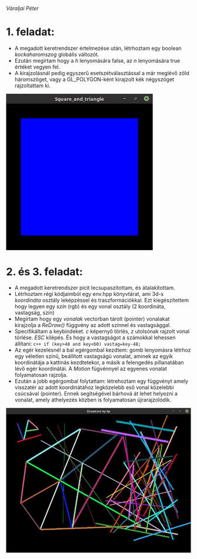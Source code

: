 ###### Váraljai Péter
# 1. feladat:

- A megadott keretrendszer értelmezése után, létrhoztam egy boolean _kockaharomszog_ globális változót. 
- Ezután megírtam hogy a _h_ lenyomására false, az _n_ lenyomására true értéket vegyen fel. 
- A kirajzolásnál pedig egyszerű esetszétválasztással a már meglévő zöld háromszöget, vagy a GL_POLYGON-ként kirajzolt kék négyszöget rajzoltattam ki.

![f1 pic](./f1.png "f1 pic")

# 2. és 3. feladat:
    
- A megadott keretrendszer picit lecsupaszítottam, és átalakítottam.
- Létrhoztam régi kódjaimból egy env.hpp könyvtárat, ami 3d-s _koordináta_ osztály leképzéssel és traszformációkkal. Ezt kiegészítettem hogy legyen egy _szín_ (rgb) és egy vonal osztály (2 koordináta, vastagság, szín)
- Megírtam hogy egy _vonalak_ vectorban tárolt (pointer) vonalakat kirajzolja a _ReDraw()_ függvény az adott színnel és vastagsággal.
- Specifikáltam a keybindeket. _c_ képernyő törlés, _z_ utolsónak rajzolt vonal törlése. _ESC_ kilépés. És hogy a vastagságot a számokkal lehessen állítani: ```c++ if (key>48 and key<60) vastag=key-48;```
- Az egér kezelésnél a bal egérgombal kezdtem: gomb lenyomásra létrhoz egy véletlen színű, beállított vastagságú vonalat, aminek az egyik koordinátája a kattinás kezdtetekor, a másik a felengedés pillanatában lévő egér koordinátái. A _Motion_ fügvénnyel az egyenes vonalat folyamatosan rajzolja.
- Ezután a jobb egérgombal folytattam: létrehoztam egy függvényt amely visszatér az adott koordinátához legközelebb eső vonal közelebbi csúcsával (pointer). Ennek segítségével bárhová át lehet helyezni a vonalat, amely áthelyezés közben is folyamatosan újrarajzolódik.

![f23 pic](./f23.png "f23 pic")
